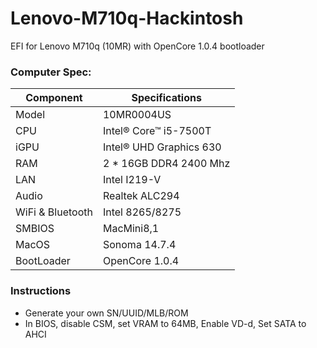 
# Lenovo-M710q-Hackintosh
EFI for Lenovo M710q (10MR) with OpenCore 1.0.4 bootloader  

### Computer Spec:

| Component        | Specifications                         |
| ---------------- | ---------------------------------------|
| Model            | 10MR0004US                             |
| CPU              | Intel® Core™ i5-7500T                  |
| iGPU             | Intel® UHD Graphics 630                |
| RAM              | 2 * 16GB DDR4 2400 Mhz                 |
| LAN              | Intel I219-V                           |
| Audio            | Realtek ALC294                         |
| WiFi & Bluetooth | Intel 8265/8275                        |
| SMBIOS           | MacMini8,1                             |
| MacOS            | Sonoma 14.7.4                         |
| BootLoader       | OpenCore 1.0.4                         |


### Instructions
- Generate your own SN/UUID/MLB/ROM
- In BIOS, disable CSM, set VRAM to 64MB, Enable VD-d, Set SATA to AHCI

